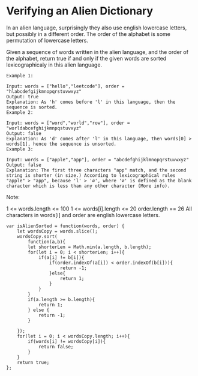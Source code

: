 # Verifying an Alien Dictionary

In an alien language, surprisingly they also use english lowercase letters, but possibly in a different order. The order of the alphabet is some permutation of lowercase letters.

Given a sequence of words written in the alien language, and the order of the alphabet, return true if and only if the given words are sorted lexicographicaly in this alien language.

```
Example 1:

Input: words = ["hello","leetcode"], order = "hlabcdefgijkmnopqrstuvwxyz"
Output: true
Explanation: As 'h' comes before 'l' in this language, then the sequence is sorted.
Example 2:

Input: words = ["word","world","row"], order = "worldabcefghijkmnpqstuvxyz"
Output: false
Explanation: As 'd' comes after 'l' in this language, then words[0] > words[1], hence the sequence is unsorted.
Example 3:

Input: words = ["apple","app"], order = "abcdefghijklmnopqrstuvwxyz"
Output: false
Explanation: The first three characters "app" match, and the second string is shorter (in size.) According to lexicographical rules "apple" > "app", because 'l' > '∅', where '∅' is defined as the blank character which is less than any other character (More info).
```

 
Note:

1 <= words.length <= 100
1 <= words[i].length <= 20
order.length == 26
All characters in words[i] and order are english lowercase letters.

```
var isAlienSorted = function(words, order) {
    let wordsCopy = words.slice();
    wordsCopy.sort(
        function(a,b){
        let shorterLen = Math.min(a.length, b.length);
        for(let i = 0; i < shorterLen; i++){
            if(a[i] != b[i]){
                if(order.indexOf(a[i]) < order.indexOf(b[i])){
                    return -1;
                }else{
                    return 1;
                }
            }
        }
        if(a.length >= b.length){
            return 1;
        } else {
            return -1;
        }

    });
    for(let i = 0; i < wordsCopy.length; i++){
        if(words[i] != wordsCopy[i]){
            return false;
        }
    }
    return true;
};
```
